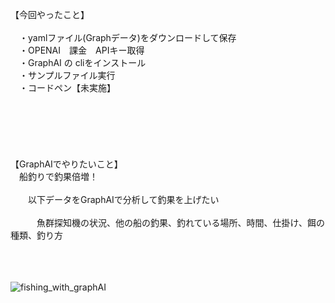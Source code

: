 【今回やったこと】<br><br>
　・yamlファイル(Graphデータ)をダウンロードして保存<br>
　・OPENAI　課金　APIキー取得<br>
　・GraphAI の cliをインストール<br>
　・サンプルファイル実行<br>
　・コードペン【未実施】<br>
<br>
<br>
<br>
<br>
<br>
<br>
【GraphAIでやりたいこと】<br>
　船釣りで釣果倍増！<br><br>
　　以下データをGraphAIで分析して釣果を上げたい<br><br>
　　　魚群探知機の状況、他の船の釣果、釣れている場所、時間、仕掛け、餌の種類、釣り方<br><br><br><br>

![fishing_with_graphAI](https://github.com/user-attachments/assets/be33d111-d3bb-4b39-b706-3a773ad4bd87)
